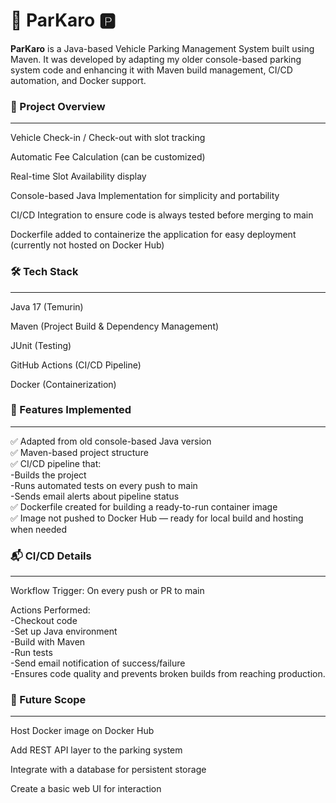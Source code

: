 # 🚗 ParKaro 🅿️

<b>ParKaro</b> is a Java-based Vehicle Parking Management System built using Maven.
It was developed by adapting my older console-based parking system code and enhancing it with Maven build management, CI/CD automation, and Docker support.

### 📜 Project Overview
---
Vehicle Check-in / Check-out with slot tracking

Automatic Fee Calculation (can be customized)

Real-time Slot Availability display

Console-based Java Implementation for simplicity and portability

CI/CD Integration to ensure code is always tested before merging to main

Dockerfile added to containerize the application for easy deployment (currently not hosted on Docker Hub)


### 🛠️ Tech Stack
---
Java 17 (Temurin)

Maven (Project Build & Dependency Management)

JUnit (Testing)

GitHub Actions (CI/CD Pipeline)

Docker (Containerization)

### 🔧 Features Implemented
---
✅ Adapted from old console-based Java version<br>
✅ Maven-based project structure<br>
✅ CI/CD pipeline that:<br>
 -Builds the project<br>
    -Runs automated tests on every push to main<br>
    -Sends email alerts about pipeline status<br>
✅ Dockerfile created for building a ready-to-run container image<br>
✅ Image not pushed to Docker Hub — ready for local build and hosting when needed<br>

### 📬 CI/CD Details
---
Workflow Trigger: On every push or PR to main

Actions Performed:<br>
    -Checkout code<br>
    -Set up Java environment<br>
-Build with Maven<br>
-Run tests<br>
-Send email notification of success/failure<br>
-Ensures code quality and prevents broken builds from reaching production.<br>

### 🔮 Future Scope
---
Host Docker image on Docker Hub

Add REST API layer to the parking system

Integrate with a database for persistent storage

Create a basic web UI for interaction


